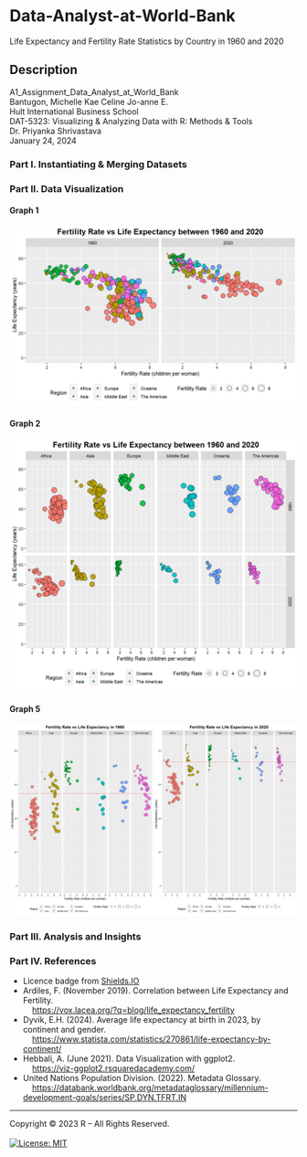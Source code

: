 # Data-Analyst-at-World-Bank
Life Expectancy and Fertility Rate Statistics by Country in 1960 and 2020

## Description
A1_Assignment_Data_Analyst_at_World_Bank <br>
Bantugon, Michelle Kae Celine Jo-anne E. <br>
Hult International Business School <br>
DAT-5323: Visualizing & Analyzing Data with R: Methods & Tools <br>
Dr. Priyanka Shrivastava <br>
January 24, 2024 <br>

### Part I. Instantiating & Merging Datasets

### Part II. Data Visualization

#### Graph 1
![Graph 1](./Graph_1.png)

#### Graph 2
![Graph 2](./Graph_2.png)

#### Graph 5
![Graph 5](./Graph_5.png)


### Part III. Analysis and Insights

### Part IV. References

* Licence badge from [Shields.IO](https://shields.io/)
* Ardiles, F. (November 2019). Correlation between Life Expectancy and Fertility.
<br>&nbsp;&nbsp;&nbsp;&nbsp;https://vox.lacea.org/?q=blog/life_expectancy_fertility
* Dyvik, E.H. (2024). Average life expectancy at birth in 2023, by continent and gender.
<br>&nbsp;&nbsp;&nbsp;&nbsp;https://www.statista.com/statistics/270861/life-expectancy-by-continent/
* Hebbali, A. (June 2021). Data Visualization with ggplot2.
<br>&nbsp;&nbsp;&nbsp;&nbsp;https://viz-ggplot2.rsquaredacademy.com/
* United Nations Population Division. (2022). Metadata Glossary.
<br>&nbsp;&nbsp;&nbsp;&nbsp;https://databank.worldbank.org/metadataglossary/millennium-development-goals/series/SP.DYN.TFRT.IN
___

Copyright © 2023 R – All Rights Reserved.<br><br>
[![License: MIT](https://img.shields.io/badge/License-MIT-yellow.svg)](https://opensource.org/licenses/MIT)

